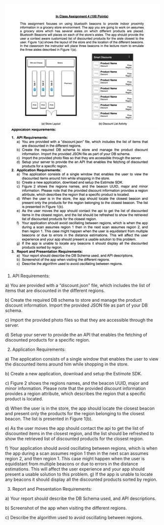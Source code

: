 
![](https://github.com/architkhullar/Project5/blob/master/Screenshots/Screen%20Shot%202018-10-03%20at%206.58.07%20PM.png)
![](https://github.com/architkhullar/Project5/blob/master/Screenshots/Screen%20Shot%202018-10-03%20at%206.58.16%20PM.png)
1. API Requirements:

a) You are provided with a “discount.json” file, which includes the list of items that
are discounted in the different regions.

b) Create the required DB schema to store and manage the product discount
information. Import the provided JSON file as part of your DB schema.

c) Import the provided photo files so that they are accessible through the server.

d) Setup your server to provide the an API that enables the fetching of discounted
products for a specific region.

2. Application Requirements:

a) The application consists of a single window that enables the user to view the
discounted items around him while shopping in the store.

b) Create a new application, download and setup the Estimote SDK.

c) Figure 2 shows the regions names, and the beacon UUID, major and minor
information. Please note that the provided discount information provides a region
attribute, which describes the region that a specific product is located.

d) When the user is in the store, the app should locate the closest beacon and
present only the products for the region belonging to the closest beacon. The list
is presented in Figure 1(b).

e) As the user moves the app should contact the api to get the list of discounted
items in the closest region, and the list should be refreshed to show the retrieved
list of discounted products for the closest region.

f) Your application should avoid oscillating between regions, which is when the app
during a scan assumes region 1 then in the next scan assumes region 2, and
then region 1. This case might happen when the user is equidistant from multiple
beacons or due to errors in the distance estimations. This will affect the user
experience and your app should present a usable solution to this problem.
g) If the app is unable to locate any beacons it should display all the discounted
products sorted by region.

3. Report and Presentation Requirements:

a) Your report should describe the DB Schema used, and API descriptions.

b) Screenshot of the app when visiting the different regions.

c) Describe the algorithm used to avoid oscillating between regions. 
